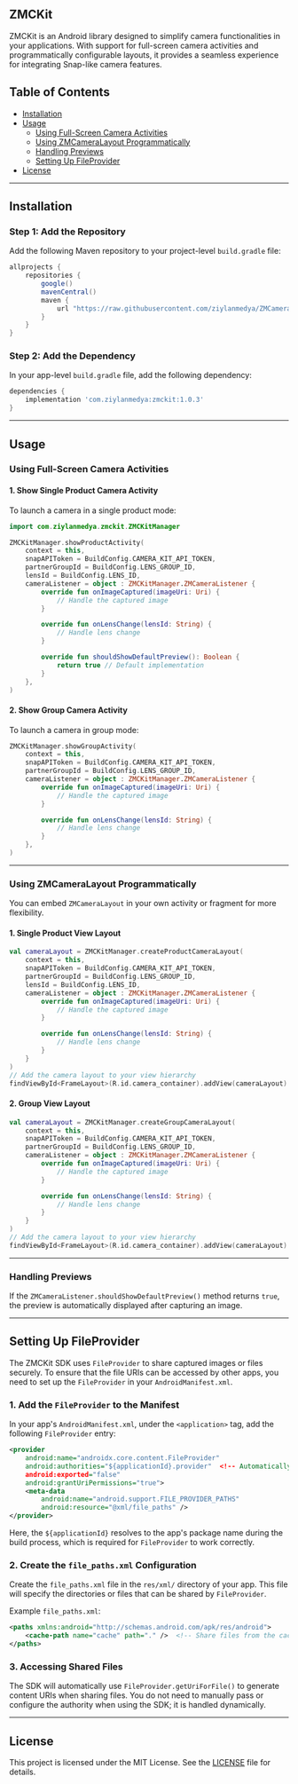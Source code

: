 ## ZMCKit

ZMCKit is an Android library designed to simplify camera functionalities in your applications. With support for full-screen camera activities and programmatically configurable layouts, it provides a seamless experience for integrating Snap-like camera features.

## Table of Contents

- [Installation](#installation)
- [Usage](#usage)
  - [Using Full-Screen Camera Activities](#using-full-screen-camera-activities)
  - [Using ZMCameraLayout Programmatically](#using-zmcameralayout-programmatically)
  - [Handling Previews](#handling-previews)
  - [Setting Up FileProvider](#setting-up-fileprovider)
- [License](#license)

---

## Installation

### Step 1: Add the Repository

Add the following Maven repository to your project-level `build.gradle` file:

```groovy
allprojects {
    repositories {
        google()
        mavenCentral()
        maven {
            url "https://raw.githubusercontent.com/ziylanmedya/ZMCameraKit-Android/main/"
        }
    }
}
```

### Step 2: Add the Dependency

In your app-level `build.gradle` file, add the following dependency:

```groovy
dependencies {
    implementation 'com.ziylanmedya:zmckit:1.0.3'
}
```

---

## Usage

### Using Full-Screen Camera Activities

#### 1. **Show Single Product Camera Activity**

To launch a camera in a single product mode:

```kotlin
import com.ziylanmedya.zmckit.ZMCKitManager

ZMCKitManager.showProductActivity(
    context = this, 
    snapAPIToken = BuildConfig.CAMERA_KIT_API_TOKEN, 
    partnerGroupId = BuildConfig.LENS_GROUP_ID, 
    lensId = BuildConfig.LENS_ID,
    cameraListener = object : ZMCKitManager.ZMCameraListener {
        override fun onImageCaptured(imageUri: Uri) {
            // Handle the captured image
        }

        override fun onLensChange(lensId: String) {
            // Handle lens change
        }

        override fun shouldShowDefaultPreview(): Boolean {
            return true // Default implementation
        }
    },
)
```

#### 2. **Show Group Camera Activity**

To launch a camera in group mode:

```kotlin
ZMCKitManager.showGroupActivity(
    context = this,
    snapAPIToken = BuildConfig.CAMERA_KIT_API_TOKEN,
    partnerGroupId = BuildConfig.LENS_GROUP_ID,
    cameraListener = object : ZMCKitManager.ZMCameraListener {
        override fun onImageCaptured(imageUri: Uri) {
            // Handle the captured image
        }

        override fun onLensChange(lensId: String) {
            // Handle lens change
        }
    },
)
```

---

### Using ZMCameraLayout Programmatically

You can embed `ZMCameraLayout` in your own activity or fragment for more flexibility.

#### 1. **Single Product View Layout**

```kotlin
val cameraLayout = ZMCKitManager.createProductCameraLayout(
    context = this,
    snapAPIToken = BuildConfig.CAMERA_KIT_API_TOKEN,
    partnerGroupId = BuildConfig.LENS_GROUP_ID,
    lensId = BuildConfig.LENS_ID,
    cameraListener = object : ZMCKitManager.ZMCameraListener {
        override fun onImageCaptured(imageUri: Uri) {
            // Handle the captured image
        }

        override fun onLensChange(lensId: String) {
            // Handle lens change
        }
    }
)
// Add the camera layout to your view hierarchy
findViewById<FrameLayout>(R.id.camera_container).addView(cameraLayout)
```

#### 2. **Group View Layout**

```kotlin
val cameraLayout = ZMCKitManager.createGroupCameraLayout(
    context = this,
    snapAPIToken = BuildConfig.CAMERA_KIT_API_TOKEN,
    partnerGroupId = BuildConfig.LENS_GROUP_ID,
    cameraListener = object : ZMCKitManager.ZMCameraListener {
        override fun onImageCaptured(imageUri: Uri) {
            // Handle the captured image
        }

        override fun onLensChange(lensId: String) {
            // Handle lens change
        }
    }
)
// Add the camera layout to your view hierarchy
findViewById<FrameLayout>(R.id.camera_container).addView(cameraLayout)
```

---

### Handling Previews

If the `ZMCameraListener.shouldShowDefaultPreview()` method returns `true`, the preview is automatically displayed after capturing an image.

---

## Setting Up FileProvider

The ZMCKit SDK uses `FileProvider` to share captured images or files securely. To ensure that the file URIs can be accessed by other apps, you need to set up the `FileProvider` in your `AndroidManifest.xml`.

### 1. **Add the `FileProvider` to the Manifest**

In your app's `AndroidManifest.xml`, under the `<application>` tag, add the following `FileProvider` entry:

```xml
<provider
    android:name="androidx.core.content.FileProvider"
    android:authorities="${applicationId}.provider"  <!-- Automatically resolves to the app's package name -->
    android:exported="false"
    android:grantUriPermissions="true">
    <meta-data
        android:name="android.support.FILE_PROVIDER_PATHS"
        android:resource="@xml/file_paths" />
</provider>
```

Here, the `${applicationId}` resolves to the app's package name during the build process, which is required for `FileProvider` to work correctly.

### 2. **Create the `file_paths.xml` Configuration**

Create the `file_paths.xml` file in the `res/xml/` directory of your app. This file will specify the directories or files that can be shared by `FileProvider`.

Example `file_paths.xml`:

```xml
<paths xmlns:android="http://schemas.android.com/apk/res/android">
    <cache-path name="cache" path="." />  <!-- Share files from the cache directory -->
</paths>
```

### 3. **Accessing Shared Files**

The SDK will automatically use `FileProvider.getUriForFile()` to generate content URIs when sharing files. You do not need to manually pass or configure the authority when using the SDK; it is handled dynamically.

---

## License

This project is licensed under the MIT License. See the [LICENSE](LICENSE) file for details.
